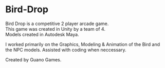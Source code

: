 # Bird-Drop
Bird Drop is a competitive 2 player arcade game.  
This game was created in Unity by a team of 4.  
Models created in Autodesk Maya.  

I worked primarily on the Graphics, Modeling &amp; Animation of the Bird and the NPC models. 
Assisted with coding when neccessary.  

Created by Guano Games.
